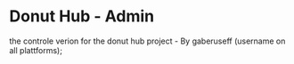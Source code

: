 # Donut Hub - Admin

the controle verion for the donut hub project - By gaberuseff (username on all plattforms);
